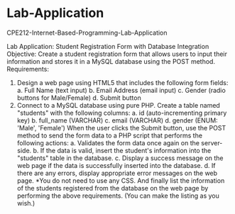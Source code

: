 # Lab-Application
CPE212-Internet-Based-Programming-Lab-Application





Lab Application: Student Registration Form with Database Integration
Objective: Create a student registration form that allows users to input their information and stores it
in a MySQL database using the POST method.
Requirements:
1. Design a web page using HTML5 that includes the following form fields:
a. Full Name (text input)
b. Email Address (email input)
c. Gender (radio buttons for Male/Female)
d. Submit button
2. Connect to a MySQL database using pure PHP. Create a table named "students" with the
following columns:
a. id (auto-incrementing primary key)
b. full_name (VARCHAR)
c. email (VARCHAR)
d. gender (ENUM: 'Male', 'Female')
When the user clicks the Submit button, use the POST method to send the form data to a PHP
script that performs the following actions:
a. Validates the form data once again on the server-side.
b. If the data is valid, insert the student's information into the "students" table in the database.
c. Display a success message on the web page if the data is successfully inserted into the
database.
d. If there are any errors, display appropriate error messages on the web page.
*You do not need to use any CSS.
And finally list the information of the students registered from the database on the web
page by performing the above requirements. (You can make the listing as you wish.)
